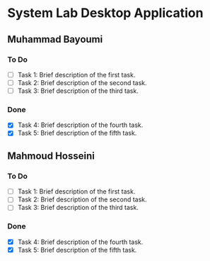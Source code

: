 # System Lab Desktop Application

## Muhammad Bayoumi

### To Do
- [ ] Task 1: Brief description of the first task.
- [ ] Task 2: Brief description of the second task.
- [ ] Task 3: Brief description of the third task.

### Done
- [x] Task 4: Brief description of the fourth task.
- [x] Task 5: Brief description of the fifth task.

## Mahmoud Hosseini

### To Do
- [ ] Task 1: Brief description of the first task.
- [ ] Task 2: Brief description of the second task.
- [ ] Task 3: Brief description of the third task.

### Done
- [x] Task 4: Brief description of the fourth task.
- [x] Task 5: Brief description of the fifth task.
